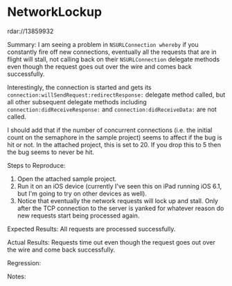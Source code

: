 NetworkLockup
=============

rdar://13859932

Summary:
I am seeing a problem in `NSURLConnection whereby` if you constantly fire off new connections, eventually all the requests that are in flight will stall, not calling back on their `NSURLConnection` delegate methods even though the request goes out over the wire and comes back successfully.

Interestingly, the connection is started and gets its `connection:willSendRequest:redirectResponse:` delegate method called, but all other subsequent delegate methods including `connection:didReceiveResponse:` and `connection:didReceiveData:` are not called.

I should add that if the number of concurrent connections (i.e. the initial count on the semaphore in the sample project) seems to affect if the bug is hit or not. In the attached project, this is set to 20. If you drop this to 5 then the bug seems to never be hit.

Steps to Reproduce:

  1. Open the attached sample project.
  1. Run it on an iOS device (currently I've seen this on iPad running iOS 6.1, but I'm going to try on other devices as well).
  1. Notice that eventually the network requests will lock up and stall. Only after the TCP connection to the server is yanked for whatever reason do new requests start being processed again.

Expected Results:
All requests are processed successfully.

Actual Results:
Requests time out even though the request goes out over the wire and come back successfully.

Regression:

Notes:

